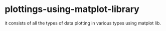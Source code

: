 # plottings-using-matplot-library
it consists of all the types of data plotting in various types using matplot lib.
